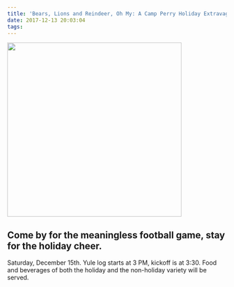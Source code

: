 ```yaml
---
title: 'Bears, Lions and Reindeer, Oh My: A Camp Perry Holiday Extravaganza'
date: 2017-12-13 20:03:04
tags:
---
```

<a><img src="/camp-perry/2017/12/13/Bears-Lions-and-Reindeer-Oh-My-A-Camp-Perry-Holiday-Extravaganza/holiday_sweater.gif" width="400px" /></a>
## Come by for the meaningless football game, stay for the holiday cheer.
Saturday, December 15th. Yule log starts at 3 PM, kickoff is at 3:30. 
Food and beverages of both the holiday and the non-holiday variety will be served.   
